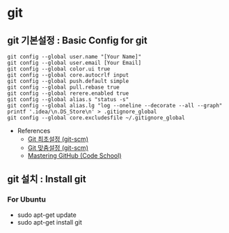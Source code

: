 # git

## git 기본설정 : Basic Config for git 

    git config --global user.name "[Your Name]"
    git config --global user.email [Your Email]
    git config --global color.ui true
    git config --global core.autocrlf input
    git config --global push.default simple
    git config --global pull.rebase true
    git config --global rerere.enabled true
    git config --global alias.s "status -s"
    git config --global alias.lg "log --oneline --decorate --all --graph"
    printf '.idea/\n.DS_Store\n' > .gitignore_global
    git config --global core.excludesfile ~/.gitignore_global

    

* References
  * [Git 최초설정 (git-scm)](https://git-scm.com/book/ko/v2/%EC%8B%9C%EC%9E%91%ED%95%98%EA%B8%B0-Git-%EC%B5%9C%EC%B4%88-%EC%84%A4%EC%A0%95)
  * [Git 맞춤설정 (git-scm)](https://git-scm.com/book/ko/v2/Git%EB%A7%9E%EC%B6%A4-Git-%EC%84%A4%EC%A0%95%ED%95%98%EA%B8%B0)
  * [Mastering GitHub (Code School)](http://campus.codeschool.com/courses/mastering-github/level/1/section/1/video/1)
 
## git 설치 : Install git

### For Ubuntu
- sudo apt-get update
- sudo apt-get install git